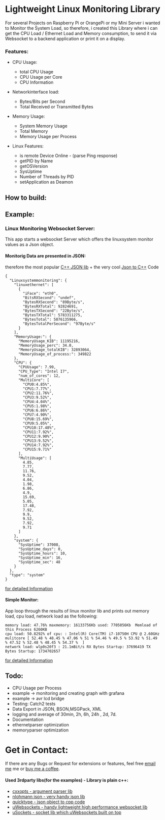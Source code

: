 # Lightweight Linux Monitoring Library
For several Projects on Raspberry Pi or OrangePi or my Mini Server i wanted to Monitor the System Load, so therefore, 
i created this Library where i can get the CPU Load / Ethernet Load and Memory consumption, to send it via Websocket to 
a backend application or print it on a display. 



### Features:

* CPU Usage:
  * total CPU Usage
  * CPU Usage per Core
  * CPU Information
    
* Networkinterface load:
  * Bytes/Bits per Second
  * Total Received or Transmitted Bytes

* Memory Usage:
  * System Memory Usage
  * Total Memory
  * Memory Usage per Process
  
* Linux Features:
    * is remote Device Online - (parse Ping response)
    * getPID by Name
    * getOSVersion
    * SysUptime
    * Number of Threads by PID 
    * setApplication as Deamon


## How to build:

## Example:

### Linux Monitoring Websocket Server:
This app starts a websocket Server which offers the linuxsystem monitor values as a Json object.
#### Monitorig Data are presented in JSON: 
therefore the most popular [C++ JSON lib](https://github.com/nlohmann/json) + the very cool [Json to C++](https://app.quicktype.io/) Code 
    
    {
      "Linuxsystemmonitoring": {
        "linuxethernet": [
          {
            "iFace": "eth0",
            "BitsRXSecond": "undef",
            "BytesRXSecond": "89Byte/s",
            "BytesRXTotal": 92824691,
            "BytesTXSecond": "22Byte/s",
            "BytesTXTotal": 5783311275,
            "BytesTotal": 5876135966,
            "BytesTotalPerSecond": "97Byte/s"
          }
        ],
        "MemoryUsage:": {
          "MemoryUsage_KIB": 11195216,
          "MemoryUsage_perc": 34.0,
          "MemoryUsage_totalKIB": 32893064,
          "MemoryUsage_of_process:": 349822
        },
        "CPU": {
          "CPUUsage": 7.99,
          "CPU_Type": "Intel I7",
          "num_of_cores": 12,
          "MultiCore": [
            "CPU0:4.85%",
            "CPU1:7.77%",
            "CPU2:11.76%",
            "CPU3:9.52%",
            "CPU4:4.04%",
            "CPU5:1.98%",
            "CPU6:6.86%",
            "CPU7:4.90%",
            "CPU8:15.69%",
            "CPU9:5.05%",
            "CPU10:17.48%",
            "CPU11:7.92%",
            "CPU12:9.90%",
            "CPU13:9.52%",
            "CPU14:7.92%",
            "CPU15:9.71%"
          ],
          "MultiUsage": [
            4.85,
            7.77,
            11.76,
            9.52,
            4.04,
            1.98,
            6.86,
            4.9,
            15.69,
            5.05,
            17.48,
            7.92,
            9.9,
            9.52,
            7.92,
            9.71
          ]
        },
        "system": {
          "SysUptime": 37008,
          "SysUptime_days": 0,
          "SysUptime_hours": 10,
          "SysUptime_min": 16,
          "SysUptime_sec": 48
        }
      },
      "type": "system"
    }
 
[for detailed Information](./example/LinuxSystemMonitor_WebsocketService/Readme.md)


#### Simple Monitor:
App loop through the results of linux monitor lib and prints out memory load, cpu load, network load as the following:

    memory load: 47.76% maxmemory: 16133756Kb used: 7705056Kb  Memload of this Process 6260KB 
    cpu load: 50.8292% of cpu: : Intel(R) Core(TM) i7-10750H CPU @ 2.60GHz
    mulitcore [ 52.48 % 48.45 % 47.06 % 51 % 54.46 % 49.5 % 53.92 % 51.49 % 47.52 % 52.48 % 48.45 % 54.37 %  ]
    network load: wlp0s20f3 : 21.1mBit/s RX Bytes Startup: 37696419 TX Bytes Startup: 1734702657
    
    
[for detailed Information](./example/simplemonitor/Readme.md)

    

## Todo:
* CPU Usage per Process
* example -> monitoring and creating graph with grafana
* example -> avr lcd bridge
* Testing: Catch2 tests
* Data Export in JSON, BSON,MSGPack, XML
* logging and average of 30min, 2h, 6h, 24h , 2d, 7d. 
* Documentation
* ethernetparser optimization 
* memoryparser optimization

# Get in Contact: 
If there are any Bugs or Request for extensions or features, feel free
[email me](fuxeysolution@gmail.com) me or [buy me a coffee](https://www.paypal.me/fuxeey).


#### Used 3rdparty libs(for the examples) - Library is plain c++:

* [cxxopts - argument parser lib](https://github.com/jarro2783/cxxopts)
* [nlohmann json - very handy json lib](https://github.com/nlohmann/json)
* [quicktype - json object to cpp code](https://app.quicktype.io/)
* [uWebsockets - handy lightweight high performance websocket lib](https://github.com/uNetworking/uWebSockets)
* [uSockets - socket lib which uWebsockets built on top](https://github.com/uNetworking/uSockets)
